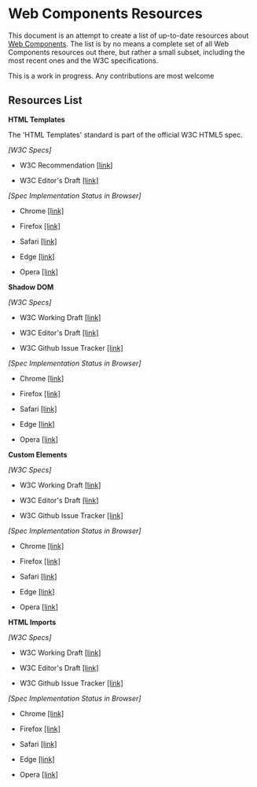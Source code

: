 # Web Components Resources

This document is an attempt to create a list of up-to-date resources about [Web Components](http://webcomponents.org/).
The list is by no means a complete set of all Web Components resources out there, but rather a small subset, including the most
recent ones and the W3C specifications.

This is a work in progress. Any contributions are most welcome

## Resources List

**HTML Templates**

The 'HTML Templates' standard is part of the official W3C HTML5 spec.
 
*[W3C Specs]* 

- W3C Recommendation [[link]](https://www.w3.org/TR/html5/scripting-1.html#the-template-element)

- W3C Editor's Draft [[link]](https://w3c.github.io/html/semantics-scripting.html#the-template-element)

*[Spec Implementation Status in Browser]*

- Chrome [[link]](https://www.chromestatus.com/features/5207287069147136)

- Firefox [[link]](https://platform-status.mozilla.org/#html-templates)

- Safari [[link]](https://webkit.org/status/#feature-template-element)

- Edge [[link]](https://dev.windows.com/en-us/microsoft-edge/platform/status/templateelement)

- Opera [[link]](https://www.chromestatus.com/features/5207287069147136)

**Shadow DOM**

*[W3C Specs]* 

- W3C Working Draft [[link]](https://www.w3.org/TR/shadow-dom/)

- W3C Editor's Draft [[link]](http://w3c.github.io/webcomponents/spec/shadow/)

- W3C Github Issue Tracker [[link]](https://github.com/w3c/webcomponents/labels/shadow-dom)

*[Spec Implementation Status in Browser]*

- Chrome [[link]](https://www.chromestatus.com/features/4667415417847808)

- Firefox [[link]](https://platform-status.mozilla.org/#shadow-dom)

- Safari [[link]](https://webkit.org/status/?#feature-shadow-dom)

- Edge [[link]](https://dev.windows.com/en-us/microsoft-edge/platform/status/shadowdom)

- Opera [[link]](https://www.chromestatus.com/features/4667415417847808)

**Custom Elements**

*[W3C Specs]* 

- W3C Working Draft [[link]](https://www.w3.org/TR/custom-elements/)

- W3C Editor's Draft [[link]](https://w3c.github.io/webcomponents/spec/custom/)

- W3C Github Issue Tracker [[link]](https://github.com/w3c/webcomponents/labels/custom-elements)

*[Spec Implementation Status in Browser]*

- Chrome [[link]](https://www.chromestatus.com/features/4642138092470272)

- Firefox [[link]](https://platform-status.mozilla.org/#custom-elements)

- Safari [[link]](https://webkit.org/status/#feature-custom-elements)

- Edge [[link]](https://dev.windows.com/en-us/microsoft-edge/platform/status/customelements)

- Opera [[link]](https://www.chromestatus.com/features/4642138092470272)

**HTML Imports**

*[W3C Specs]* 

- W3C Working Draft [[link]](https://www.w3.org/TR/html-imports/)

- W3C Editor's Draft [[link]](http://w3c.github.io/webcomponents/spec/imports/)

- W3C Github Issue Tracker [[link]](https://github.com/w3c/webcomponents/labels/html-imports)

*[Spec Implementation Status in Browser]*

- Chrome [[link]](https://www.chromestatus.com/features/5144752345317376)

- Firefox [[link]](https://platform-status.mozilla.org/#html-imports)

- Safari [[link]](https://webkit.org/status/?#feature-html-imports)

- Edge [[link]](https://dev.windows.com/en-us/microsoft-edge/platform/status/htmlimports)

- Opera [[link]](https://www.chromestatus.com/features/5144752345317376)
